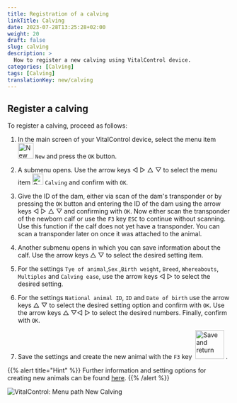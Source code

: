 ```yaml
---
title: Registration of a calving
linkTitle: Calving
date: 2023-07-28T13:25:28+02:00
weight: 20
draft: false
slug: calving
description: >
  How to register a new calving using VitalControl device.
categories: [Calving]
tags: [Calving]
translationKey: new/calving
---
```

## Register a calving

To register a calving, proceed as follows:

1. In the main screen of your VitalControl device, select the menu item <img src="/icons/main/new-animal.svg" width="35" align="bottom" alt="New animal" /> `New` and press the `OK` button.

2. A submenu opens. Use the arrow keys ◁ ▷ △ ▽ to select the menu item <img src="/icons/actions/calving.svg" width="25" align="bottom" alt="Calving" /> `Calving` and confirm with `OK`.

3. Give the ID of the dam, either via scan of the dam's transponder or by pressing the `OK` button and entering the ID of the dam using the arrow keys ◁ ▷ △ ▽ and confirming with `OK`. Now either scan the transponder of the newborn calf or use the `F3` key `ESC` to continue without scanning. Use this function if the calf does not yet have a transponder. You can scan a transponder later on once it was attached to the animal.

4. Another submenu opens in which you can save information about the calf. Use the arrow keys △ ▽ to select the desired setting item.

5. For the settings `Tye of animal`,`Sex` ,`Birth weight`, `Breed`, `Whereabouts`, `Multiples` and `Calving ease`, use the arrow keys ◁ ▷ to select the desired setting.

6. For the settings `National animal ID`, `ID` and `Date of birth` use the arrow keys △ ▽ to select the desired setting option and confirm with `OK`. Use the arrow keys △ ▽◁ ▷ to select the desired numbers. Finally, confirm with `OK`.

7. Save the settings and create the new animal with the `F3` key &nbsp;<img src="/icons/footer/save_exit.svg" width="65" align="bottom" alt="Save and return" />&nbsp;.

{{% alert title="Hint" %}}
Further information and setting options for creating new animals can be found [here](../../settings/animal-registration/).
{{% /alert %}}

   ![VitalControl: Menu path New Calving](../images/calving.png "Register a calving")
